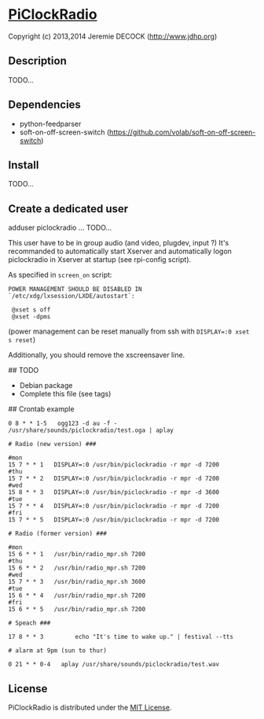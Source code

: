 # [PiClockRadio](http://www.jdhp.org/projects_en.html)

Copyright (c) 2013,2014 Jeremie DECOCK (http://www.jdhp.org)

## Description

TODO...

## Dependencies

- python-feedparser
- soft-on-off-screen-switch (https://github.com/volab/soft-on-off-screen-switch)

## Install

TODO...

## Create a dedicated user

adduser piclockradio ... TODO...

This user have to be in group audio (and video, plugdev, input ?)
It's recommanded to automatically start Xserver and automatically logon
piclockradio in Xserver at startup (see rpi-config script). <TODO>

As specified in `screen_on` script:

    POWER MANAGEMENT SHOULD BE DISABLED IN `/etc/xdg/lxsession/LXDE/autostart`:

```
 @xset s off
 @xset -dpms
```

(power management can be reset manually from ssh with `DISPLAY=:0 xset s reset`)

Additionally, you should remove the xscreensaver line.

## TODO

- Debian package
- Complete this file (see <TODO> tags)

## Crontab example


```
0 8 * * 1-5   ogg123 -d au -f - /usr/share/sounds/piclockradio/test.oga | aplay

# Radio (new version) ###

#mon
15 7 * * 1   DISPLAY=:0 /usr/bin/piclockradio -r mpr -d 7200
#thu
15 7 * * 2   DISPLAY=:0 /usr/bin/piclockradio -r mpr -d 7200
#wed
15 8 * * 3   DISPLAY=:0 /usr/bin/piclockradio -r mpr -d 3600
#tue
15 7 * * 4   DISPLAY=:0 /usr/bin/piclockradio -r mpr -d 7200
#fri
15 7 * * 5   DISPLAY=:0 /usr/bin/piclockradio -r mpr -d 7200

# Radio (former version) ###

#mon
15 6 * * 1   /usr/bin/radio_mpr.sh 7200
#thu
15 6 * * 2   /usr/bin/radio_mpr.sh 7200
#wed
15 7 * * 3   /usr/bin/radio_mpr.sh 3600
#tue
15 6 * * 4   /usr/bin/radio_mpr.sh 7200
#fri
15 6 * * 5   /usr/bin/radio_mpr.sh 7200

# Speach ###

17 8 * * 3         echo "It's time to wake up." | festival --tts

# alarm at 9pm (sun to thur)

0 21 * * 0-4   aplay /usr/share/sounds/piclockradio/test.wav
```

## License

PiClockRadio is distributed under the [MIT License](http://opensource.org/licenses/MIT).

